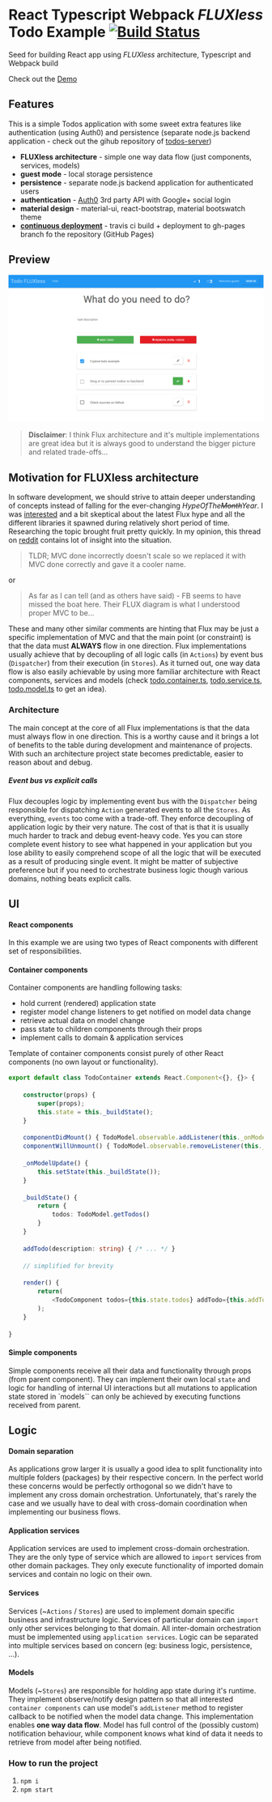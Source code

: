 # React Typescript Webpack *FLUXless* Todo Example [![Build Status](https://travis-ci.org/tomastrajan/react-typescript-webpack.svg)](https://travis-ci.org/tomastrajan/react-typescript-webpack)
Seed for building React app using *FLUXless* architecture, Typescript and Webpack build

Check out the [Demo](http://tomastrajan.github.io/react-typescript-webpack/)

## Features
This is a simple Todos application with some sweet extra features like authentication (using Auth0)
and persistence (separate node.js backend application - check out the gihub repository of
[todos-server](https://github.com/tomastrajan/todos-server))

* **FLUXless architecture** - simple one way data flow (just components, services, models)
* **guest mode** - local storage persistence
* **persistence** - separate node.js backend application for authenticated users
* **authentication** - [Auth0](https://auth0.com/) 3rd party API with Google+ social login
* **material design** - material-ui, react-bootstrap, material bootswatch theme
* **[continuous deployment](https://medium.com/@tomastrajan/continuous-deployment-of-client-side-apps-with-github-pages-travis-ci-10e9d641a889)** - travis ci build + deployment to gh-pages branch fo the repository (GitHub Pages)

## Preview 

![Components](/assets/screenshot1.png?raw=true "React Typescript Webpack FLUXless Example")


> **Disclaimer**: I think Flux architecture and it's multiple implementations are great
idea but it is always good to understand the bigger picture and related trade-offs...


## Motivation for FLUXless architecture
In software development, we should strive to attain deeper understanding of
concepts instead of falling for the  ever-changing _HypeOfThe~~Month~~Year_. I was
[interested](https://medium.com/@tomastrajan/introduction-to-react-and-flux-6043d63610cd)
and a bit skeptical about the latest Flux hype and all the different
libraries it spawned during relatively short period of time. Researching the topic
brought fruit pretty quickly. In my opinion, this thread on
[reddit](https://www.reddit.com/r/programming/comments/25nrb5/facebook_mvc_does_not_scale_use_flux_instead/)
contains lot of insight into the situation.


> TLDR; MVC done incorrectly doesn't scale so we replaced it with MVC done correctly and gave it a cooler name.

or

> As far as I can tell (and as others have said) - FB seems to have missed the boat here. Their FLUX diagram
is what I understood proper MVC to be...


These and many other similar comments are hinting that Flux may be just a specific implementation of MVC
and that the main point (or constraint) is that the data must **ALWAYS** flow in one direction.
Flux implementations usually achieve that by decoupling of all logic calls (in `Actions`)
by event bus (`Dispatcher`) from their execution (in `Stores`). As it turned out,
one way data flow is also easily achievable by using more familiar architecture with
React components, services and models (check
[todo.container.ts](https://github.com/tomastrajan/react-typescript-webpack/blob/master/src/todo/ui/todo.container.tsx),
[todo.service.ts](https://github.com/tomastrajan/react-typescript-webpack/blob/master/src/todo/todo.service.ts),
[todo.model.ts](https://github.com/tomastrajan/react-typescript-webpack/blob/master/src/todo/todo.model.ts)
to get an idea).


### Architecture
The main concept at the core of all Flux implementations is that the data must always flow
in one direction. This is a worthy cause and it brings a lot of benefits to the table
during development and maintenance of projects. With such an architecture project state
becomes predictable, easier to reason about and debug.

##### Event bus vs explicit calls
Flux decouples logic by implementing event bus with the `Dispatcher`
being responsible for dispatching `Action` generated events to all the `Stores`.
As everything, `events` too come with a trade-off. They enforce decoupling of application logic
by their very nature. The cost of that is that it is usually much harder to track and
debug event-heavy code. Yes you can store complete event history to see what happened
in your application but you lose ability to easily comprehend scope of all the logic
that will be executed as a result of producing single event. It might be matter of subjective
preference but if you need to orchestrate business logic though various domains,
nothing beats explicit calls.

## UI
#### React components
In this example we are using two types of React components with different set
of responsibilities.

#### Container components
Container components are handling following tasks:
* hold current (rendered) application state
* register model change listeners to get notified on model data change
* retrieve actual data on model change
* pass state to children components through their props
* implement calls to domain & application services

Template of container components consist purely of other React components
(no own layout or functionality).

```typescript
export default class TodoContainer extends React.Component<{}, {}> {

    constructor(props) {
        super(props);
        this.state = this._buildState();
    }

    componentDidMount() { TodoModel.observable.addListener(this._onModelUpdate.bind(this)); }
    componentWillUnmount() { TodoModel.observable.removeListener(this._onModelUpdate.bind(this)); }

    _onModelUpdate() {
        this.setState(this._buildState());
    }

    _buildState() {
        return {
            todos: TodoModel.getTodos()
        }
    }

    addTodo(description: string) { /* ... */ }

    // simplified for brevity

    render() {
        return(
            <TodoComponent todos={this.state.todos} addTodo={this.addTodo.bind(this)} />
        );
    }

}

```

#### Simple components
Simple components receive all their data and functionality through props (from parent component).
They can implement their own local `state` and logic for handling of internal UI interactions
but all mutations to application state stored in `models`` can only be achieved by executing
functions received from parent.


## Logic
#### Domain separation
As applications grow larger it is usually a good idea to split functionality into
multiple folders (packages) by their respective concern. In the perfect world these
concerns would be perfectly orthogonal so we didn't have to implement any cross
domain orchestration. Unfortunately, that's rarely the case and we usually have to
deal with cross-domain coordination when implementing our business flows.

#### Application services
Application services are used to implement cross-domain orchestration. They are the
only type of service which are allowed to `import` services from other domain packages.
They only execute functionality of imported domain services and contain no logic on their own.

#### Services
Services (~`Actions` / `Stores`) are used to implement domain specific business and
infrastructure logic. Services of particular domain can `import` only other services
belonging to that domain. All inter-domain orchestration must be implemented using
`application services`. Logic can be separated into multiple services based on concern
(eg: business logic, persistence, ...).

#### Models
Models (~`Stores`) are responsible for holding app state during it's runtime. They implement
observe/notify design pattern so that all interested `container components` can use model's
`addListener` method to register callback to be notified when the model data change.
This implementation enables **one way data flow**.
Model has full control of the (possibly custom) notification behaviour, while component
knows what kind of data it needs to retrieve from model after being notified.


### How to run the project
1. `npm i`
2. `npm start`
